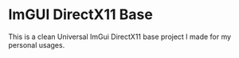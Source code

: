 # ImGUI DirectX11 Base

This is a clean Universal ImGui DirectX11 base project I made for my personal usages.
